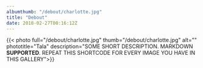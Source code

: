 ```yaml
---
albumthumb: "/debout/charlotte.jpg"
title: "Debout"
date: 2018-02-27T00:16:12Z
---
```


{{< photo full="/debout/charlotte.jpg" thumb="/debout/charlotte.jpg" alt="" phototitle="Tala" description="SOME SHORT DESCRIPTION. MARKDOWN **SUPPORTED**. REPEAT THIS SHORTCODE FOR EVERY IMAGE YOU HAVE IN THIS GALLERY">}}
